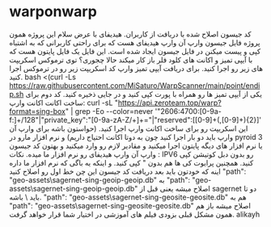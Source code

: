 # warponwarp
کد جیسون اصلاح شده با دریافت از کاربران. هیدیفای 
با عرض سلام این پروژه همون پروژه فایل جیسون وارپ آن وارپ هیدیفای هست که برای راحتی کاربرانی که به اشتباه کپی و پیست میکنن در فایل جیسون ایجاد شده است.
این فایل یک فایل پایتون هست که با آیپی تمیز و اکانت های کلود فلر باز کار میکند حالا چجوری؟
توی ترموکس اسکریپت های زیر رو اجرا کنید.
برای دریافت آیپی تمیز وارپ کد اسکریپت زیر رو در ترموکس اجرا کنید.
bash <(curl -Ls https://raw.githubusercontent.com/MiSaturo/WarpScanner/main/point/endip.sh
یکی از آیپی تمیز ها رو همراه با پورت کپی کنید و در جایی ذخیره کنید.
کد دوم برای ساخت اکانت اکانت وارپ:
curl -sL "https://api.zeroteam.top/warp?format=sing-box" | grep -Eo --color=never '"2606:4700:[0-9a-f:]+/128"|"private_key":"[0-9a-zA-Z\/+]+="|"reserved":\[[0-9]+(,[0-9]+){2}\]'
این اسکریپت رو برای ساخت اکانت وارپ اجرا کنید. (حواستون باشه برای وارپ آن وارپ باید دو بار اجرا کنید چون به دوتا اکانت احتیاج داریم)
و نرم افزار مارو در pyroid 3 یا نرم افزار های دیگه پایتون اجرا میکنید و مقادیر لازم رو وارد میکنید و بهتون کد جیسون وارپ آن وارپ هیدیفای رو نرم افزار ما میده.
نکات : 
IPV6 رو بدون دبل کوتیشن کپی کنید.
همچنین پرایوت کی ها هم بدون " کپی کنید.
و اینکه یه باگی که نرم افزار ما داره اینه که خودتون باید بعد دریافت کد جیسون این چن خط اول رو اصلاح کنید
"path": "geo-assets\sagernet-sing-geoip-geoip.db" 
به 
"path": "geo-assets\\sagernet-sing-geoip-geoip.db"
اصلاح میشه یعنی قبل از sagernet دو تا باید \ باشه.
"path": "geo-assets\sagernet-sing-geosite-geosite.db"
هم به 
"path": "geo-assets\\sagernet-sing-geosite-geosite.db"
اصلاح میشه باز هم همون مشکل قبلی بزودی فیلم های آموزشی در اختیار شما قرار خواهد گرفت.
alikayh



